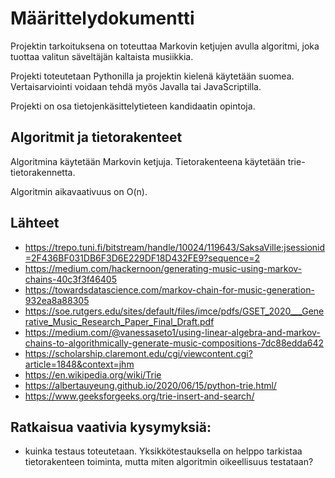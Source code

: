 # Määrittelydokumentti

Projektin tarkoituksena on toteuttaa Markovin ketjujen avulla algoritmi, joka tuottaa valitun säveltäjän kaltaista musiikkia. 

Projekti toteutetaan Pythonilla ja projektin kielenä käytetään suomea. Vertaisarviointi voidaan tehdä myös Javalla tai JavaScriptilla.

Projekti on osa tietojenkäsittelytieteen kandidaatin opintoja.

## Algoritmit ja tietorakenteet

Algoritmina käytetään Markovin ketjuja. Tietorakenteena käytetään trie-tietorakennetta.

Algoritmin aikavaativuus on O(n).

## Lähteet

* https://trepo.tuni.fi/bitstream/handle/10024/119643/SaksaVille;jsessionid=2F436BF031DB6F3D6E229DF18D432FE9?sequence=2
* https://medium.com/hackernoon/generating-music-using-markov-chains-40c3f3f46405
* https://towardsdatascience.com/markov-chain-for-music-generation-932ea8a88305
* https://soe.rutgers.edu/sites/default/files/imce/pdfs/GSET_2020___Generative_Music_Research_Paper_Final_Draft.pdf
* https://medium.com/@vanessaseto1/using-linear-algebra-and-markov-chains-to-algorithmically-generate-music-compositions-7dc88edda642
* https://scholarship.claremont.edu/cgi/viewcontent.cgi?article=1848&context=jhm
* https://en.wikipedia.org/wiki/Trie
* https://albertauyeung.github.io/2020/06/15/python-trie.html/
* https://www.geeksforgeeks.org/trie-insert-and-search/

## Ratkaisua vaativia kysymyksiä:

- kuinka testaus toteutetaan. Yksikkötestauksella on helppo tarkistaa tietorakenteen toiminta, mutta miten algoritmin oikeellisuus testataan?
